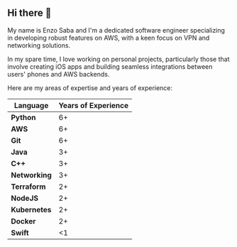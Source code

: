 ## Hi there 👋

My name is Enzo Saba and I'm a dedicated software engineer specializing in developing robust features on AWS, with a keen focus on VPN and networking solutions.

In my spare time, I love working on personal projects, particularly those that involve creating iOS apps and building seamless integrations between users' phones and AWS backends.

Here are my areas of expertise and years of experience:


|  Language          |         Years of Experience                                       |
|---------------------------------------------------------|-------------------------------------------------------- 
| **Python**    | 6+ |
| **AWS** | 6+ |
| **Git** | 6+ |
| **Java** | 3+ |
| **C++** | 3+ |
| **Networking** | 3+ |
| **Terraform** | 2+ |
| **NodeJS** | 2+
| **Kubernetes** | 2+ |
| **Docker** | 2+ |
| **Swift** | <1 |
